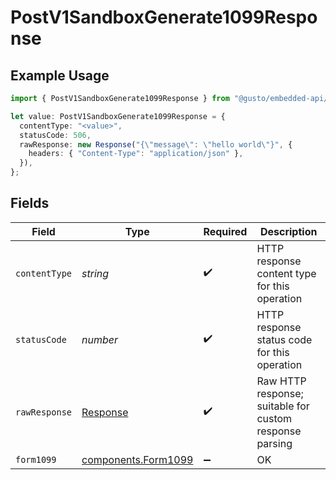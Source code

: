# PostV1SandboxGenerate1099Response

## Example Usage

```typescript
import { PostV1SandboxGenerate1099Response } from "@gusto/embedded-api/models/operations/postv1sandboxgenerate1099.js";

let value: PostV1SandboxGenerate1099Response = {
  contentType: "<value>",
  statusCode: 506,
  rawResponse: new Response("{\"message\": \"hello world\"}", {
    headers: { "Content-Type": "application/json" },
  }),
};
```

## Fields

| Field                                                                 | Type                                                                  | Required                                                              | Description                                                           |
| --------------------------------------------------------------------- | --------------------------------------------------------------------- | --------------------------------------------------------------------- | --------------------------------------------------------------------- |
| `contentType`                                                         | *string*                                                              | :heavy_check_mark:                                                    | HTTP response content type for this operation                         |
| `statusCode`                                                          | *number*                                                              | :heavy_check_mark:                                                    | HTTP response status code for this operation                          |
| `rawResponse`                                                         | [Response](https://developer.mozilla.org/en-US/docs/Web/API/Response) | :heavy_check_mark:                                                    | Raw HTTP response; suitable for custom response parsing               |
| `form1099`                                                            | [components.Form1099](../../models/components/form1099.md)            | :heavy_minus_sign:                                                    | OK                                                                    |